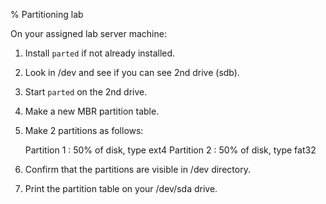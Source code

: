 % Partitioning lab

On your assigned lab server machine: 

1. Install `parted` if not already installed.

2. Look in /dev and see if you can see 2nd drive (sdb).

3. Start `parted` on the 2nd drive. 

4. Make a new MBR partition table. 

5. Make 2 partitions as follows: 

	Partition 1 : 50% of disk, type ext4
	Partition 2 : 50% of disk, type fat32
	
6. Confirm that the partitions are visible in /dev directory.

7. Print the partition table on your /dev/sda drive. 

